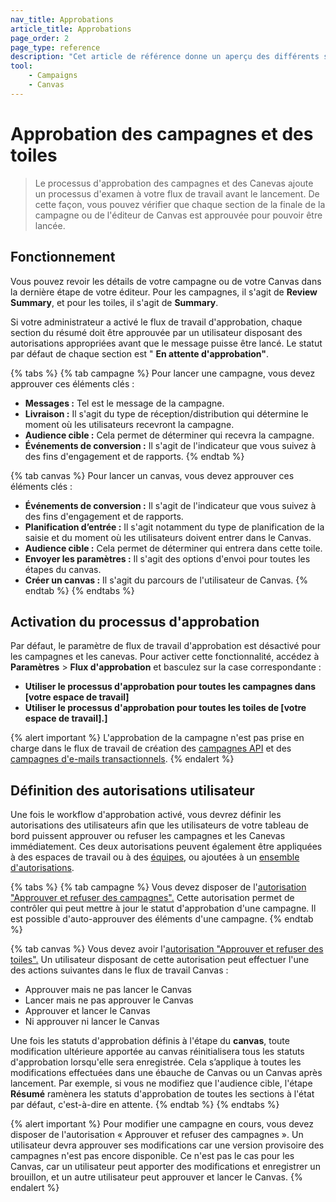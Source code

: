 ```yaml
---
nav_title: Approbations
article_title: Approbations
page_order: 2
page_type: reference
description: "Cet article de référence donne un aperçu des différents statuts que peuvent avoir une campagne et un canvas et de leur signification."
tool:
    - Campaigns
    - Canvas
---
```


# Approbation des campagnes et des toiles

> Le processus d'approbation des campagnes et des Canevas ajoute un processus d'examen à votre flux de travail avant le lancement. De cette façon, vous pouvez vérifier que chaque section de la finale de la campagne ou de l'éditeur de Canvas est approuvée pour pouvoir être lancée.

## Fonctionnement

Vous pouvez revoir les détails de votre campagne ou de votre Canvas dans la dernière étape de votre éditeur. Pour les campagnes, il s'agit de **Review Summary**, et pour les toiles, il s'agit de **Summary**. 

Si votre administrateur a activé le flux de travail d'approbation, chaque section du résumé doit être approuvée par un utilisateur disposant des autorisations appropriées avant que le message puisse être lancé. Le statut par défaut de chaque section est " **En attente d'approbation"**.

{% tabs %}
{% tab campagne %}
Pour lancer une campagne, vous devez approuver ces éléments clés :

- **Messages :** Tel est le message de la campagne.
- **Livraison :** Il s'agit du type de réception/distribution qui détermine le moment où les utilisateurs recevront la campagne.
- **Audience cible :** Cela permet de déterminer qui recevra la campagne.
- **Événements de conversion :** Il s'agit de l'indicateur que vous suivez à des fins d'engagement et de rapports.
{% endtab %}

{% tab canvas %}
Pour lancer un canvas, vous devez approuver ces éléments clés :

- **Événements de conversion :** Il s'agit de l'indicateur que vous suivez à des fins d'engagement et de rapports.
- **Planification d’entrée :** Il s'agit notamment du type de planification de la saisie et du moment où les utilisateurs doivent entrer dans le Canvas.
- **Audience cible :** Cela permet de déterminer qui entrera dans cette toile.
- **Envoyer les paramètres :** Il s'agit des options d'envoi pour toutes les étapes du canvas. 
- **Créer un canvas :** Il s'agit du parcours de l'utilisateur de Canvas.
{% endtab %}
{% endtabs %}

## Activation du processus d'approbation

Par défaut, le paramètre de flux de travail d'approbation est désactivé pour les campagnes et les canevas. Pour activer cette fonctionnalité, accédez à **Paramètres** > **Flux d'approbation** et basculez sur la case correspondante :
- **Utiliser le processus d'approbation pour toutes les campagnes dans [votre espace de travail]**
- **Utiliser le processus d'approbation pour toutes les toiles de [votre espace de travail].]**

{% alert important %}
L'approbation de la campagne n'est pas prise en charge dans le flux de travail de création des [campagnes API]({{site.baseurl}}/api/api_campaigns) et des [campagnes d'e-mails transactionnels]({{site.baseurl}}/user_guide/message_building_by_channel/email/transactional_message_api_campaign).
{% endalert %}

## Définition des autorisations utilisateur

Une fois le workflow d'approbation activé, vous devrez définir les autorisations des utilisateurs afin que les utilisateurs de votre tableau de bord puissent approuver ou refuser les campagnes et les Canevas immédiatement. Ces deux autorisations peuvent également être appliquées à des espaces de travail ou à des [équipes]({{site.baseurl}}/user_guide/administrative/app_settings/manage_your_braze_users/teams/), ou ajoutées à un [ensemble d'autorisations]({{site.baseurl}}/user_guide/administrative/app_settings/manage_your_braze_users/user_permissions/#permission-sets).

{% tabs %}
{% tab campagne %}
Vous devez disposer de l'[autorisation "Approuver et refuser des campagnes".]({{site.baseurl}}/user_guide/administrative/app_settings/manage_your_braze_users/user_permissions/#managing-limited-and-team-role-permissions) Cette autorisation permet de contrôler qui peut mettre à jour le statut d'approbation d'une campagne. Il est possible d'auto-approuver des éléments d'une campagne.
{% endtab %}

{% tab canvas %}
Vous devez avoir l'[autorisation "Approuver et refuser des toiles".]({{site.baseurl}}/user_guide/administrative/app_settings/manage_your_braze_users/user_permissions/#managing-limited-and-team-role-permissions) Un utilisateur disposant de cette autorisation peut effectuer l'une des actions suivantes dans le flux de travail Canvas :

- Approuver mais ne pas lancer le Canvas
- Lancer mais ne pas approuver le Canvas
- Approuver et lancer le Canvas
- Ni approuver ni lancer le Canvas

Une fois les statuts d'approbation définis à l'étape du **canvas**, toute modification ultérieure apportée au canvas réinitialisera tous les statuts d'approbation lorsqu'elle sera enregistrée. Cela s’applique à toutes les modifications effectuées dans une ébauche de Canvas ou un Canvas après lancement. Par exemple, si vous ne modifiez que l'audience cible, l'étape **Résumé** ramènera les statuts d'approbation de toutes les sections à l'état par défaut, c'est-à-dire en attente.
{% endtab %}
{% endtabs %}

{% alert important %}
Pour modifier une campagne en cours, vous devez disposer de l'autorisation « Approuver et refuser des campagnes ». Un utilisateur devra approuver ses modifications car une version provisoire des campagnes n'est pas encore disponible. Ce n'est pas le cas pour les Canvas, car un utilisateur peut apporter des modifications et enregistrer un brouillon, et un autre utilisateur peut approuver et lancer le Canvas.
{% endalert %}
